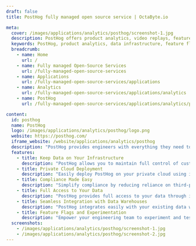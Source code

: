 ```yaml
---
draft: false
title: PostHog fully managed open source service | OctaByte.io

meta:
  cover: /images/applications/analytics/posthog/screenshot-1.jpg
  description: PostHog offers product analytics, video replays, feature flags, and more to help engineers build products that users love, all while maintaining full control over customer data.
  keywords: PostHog, product analytics, data infrastructure, feature flags, video replays, feedback tools, self-hosting, private cloud, compliance, data privacy, experimentation, API access, SQL access
  breadcrumb:
    - name: Home
      url: /
    - name: Fully managed Open-Source Services
      url: /fully-managed-open-source-services
    - name: Applications
      url: /fully-managed-open-source-services/applications
    - name: Analytics
      url: /fully-managed-open-source-services/applications/analytics
    - name: PostHog
      url: /fully-managed-open-source-services/applications/analytics/posthog

content:
  id: posthog
  name: PostHog
  logo: /images/applications/analytics/posthog/logo.png
  website: https://posthog.com/
  iframe_website: /website/applications/analytics/posthog
  description: "PostHog provides engineers with everything they need to build products that truly meet user needs. With its robust product analytics, video replays, feedback tools, feature flags, and experimentation capabilities, PostHog empowers teams to make data-driven decisions without relying on third-party data providers. PostHog can be deployed on your own infrastructure, giving you complete control over customer data. It seamlessly integrates with data warehouses through plugins for import, transformation, and export. With options for private cloud deployment and self-hosting, PostHog is designed to scale with your business while ensuring data privacy and compliance."
  features:
    - title: Keep Data on Your Infrastructure
      description: "PostHog allows you to maintain full control of customer data on your own servers. Self-hosting circumvents ad blockers and browser privacy features, ensuring all data stays in-house."
    - title: Private Cloud Deployment
      description: "Easily deploy PostHog on your private cloud using its install scripts or set it up on Heroku with a one-click install for a hassle-free setup."
    - title: Compliance Made Easy
      description: "Simplify compliance by reducing reliance on third-party subprocessors. PostHog can be hosted in any region, or you can opt for self-hosting to keep customer data on your infrastructure."
    - title: Full Access to Your Data
      description: "PostHog provides full access to your data through its powerful API and direct SQL access, ensuring you can manage and query your production instance effortlessly."
    - title: Seamless Integration with Data Warehouses
      description: "PostHog integrates easily with your existing data warehouses, offering plugins for smooth import, transformation, and export of data for analysis."
    - title: Feature Flags and Experimentation
      description: "Empower your engineering team to experiment and test features before full-scale deployment using PostHog’s feature flags and built-in experimentation tools."
  screenshots:
    - /images/applications/analytics/posthog/screenshot-1.jpg
    - /images/applications/analytics/posthog/screenshot-2.jpg
---
```


